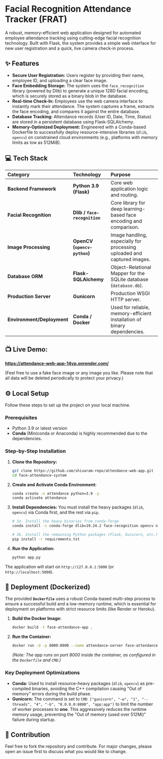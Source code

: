 # Facial Recognition Attendance Tracker (FRAT)

A robust, memory-efficient web application designed for automated employee attendance tracking using cutting-edge facial recognition technology. Built with Flask, the system provides a simple web interface for new user registration and a quick, live camera check-in process.

## ✨ Features

* **Secure User Registration:** Users register by providing their name, employee ID, and uploading a clear face image.
* **Face Embedding Storage:** The system uses the `face_recognition` library (powered by Dlib) to generate a unique 128D facial encoding, which is securely stored as a binary blob in the database.
* **Real-time Check-In:** Employees use the web camera interface to instantly mark their attendance. The system captures a frame, extracts the face encoding, and compares it against the entire database.
* **Database Tracking:** Attendance records (User ID, Date, Time, Status) are stored in a persistent database using Flask-SQLAlchemy.
* **Memory-Optimized Deployment:** Engineered with a Conda-based Dockerfile to successfully deploy resource-intensive libraries (`dlib`, `opencv`) on constrained cloud environments (e.g., platforms with memory limits as low as 512MiB).

## 💻 Tech Stack

| Category | Technology | Purpose |
| :--- | :--- | :--- |
| **Backend Framework** | **Python 3.9 (Flask)** | Core web application logic and routing. |
| **Facial Recognition** | **Dlib / `face-recognition`** | Core library for deep learning-based face encoding and comparison. |
| **Image Processing** | **OpenCV (`opencv-python`)** | Image handling, especially for processing uploaded and captured images. |
| **Database ORM** | **Flask-SQLAlchemy** | Object-Relational Mapper for the SQLite database (`database.db`). |
| **Production Server** | **Gunicorn** | Production WSGI HTTP server. |
| **Environment/Deployment**| **Conda / Docker** | Used for reliable, memory-efficient installation of binary dependencies. |

## 📺 Live Demo:
 **https://attendance-web-app-14vp.onrender.com/**
 
 (Feel free to use a fake face image or any image you like. Please note that all data will be deleted periodically to protect your privacy.)

## ⚙️ Local Setup

Follow these steps to set up the project on your local machine.

### Prerequisites

* Python 3.9 or latest version
* **Conda** (Miniconda or Anaconda) is highly recommended due to the dependencies.

### Step-by-Step Installation

1.  **Clone the Repository:**
    ```bash
    git clone https://github.com/shivaram-repo/attendance-web-app.git
    cd face-attendance-system
    ```

2.  **Create and Activate Conda Environment:**
    ```bash
    conda create -n attendance python=3.9 -y
    conda activate attendance
    ```

3.  **Install Dependencies:**
    You must install the heavy packages (`dlib`, `opencv`) via Conda first, and the rest via `pip`.

    ```bash
    # 3a. Install the heavy binaries from conda-forge
    conda install -c conda-forge dlib=19.24.2 face-recognition opencv numpy -y

    # 3b. Install the remaining Python packages (Flask, Gunicorn, etc.)
    pip install -r requirements.txt
    ```

4.  **Run the Application:**

    ```bash
    python app.py
    ```

The application will start on `http://127.0.0.1:5000` (or `http://localhost:5000`).

## 🐳 Deployment (Dockerized)

The provided **`Dockerfile`** uses a robust Conda-based multi-step process to ensure a successful build and a low-memory runtime, which is essential for deployment on platforms with strict resource limits (like Render or Heroku).

1.  **Build the Docker Image:**
    ```bash
    docker build -t face-attendance-app .
    ```

2.  **Run the Container:**
    ```bash
    docker run -d -p 8000:8000 --name attendance-server face-attendance-app
    ```
    *(Note: The app runs on port 8000 inside the container, as configured in the `Dockerfile` and `CMD`.)*

### Key Deployment Optimizations

* **Conda:** Used to install resource-heavy packages (`dlib`, `opencv`) as pre-compiled binaries, avoiding the C++ compilation causing "Out of memory" errors during the build phase.
* **Gunicorn:** The command is set to `CMD ["gunicorn", "-w", "1", "--threads", "4", "-b", "0.0.0.0:8000", "app:app"]` to limit the number of worker processes to **one**. This aggressively reduces the runtime memory usage, preventing the "Out of memory (used over 512Mi)" failure during startup.

## 🤝 Contribution

Feel free to fork the repository and contribute. For major changes, please open an issue first to discuss what you would like to change.
